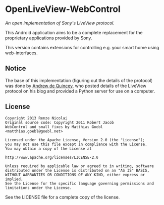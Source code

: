 OpenLiveView-WebControl
=======================

*An open implementation of Sony's LiveView protocol.*

This Android application aims to be a complete replacement for the proprietary applications provided by Sony.

This version contains extensions for controlling e.g. your smart home using web-interfaces.


Notice
------
The base of this implementation (figuring out the details of the protocol) was done by [Andrew de Quincey][adq], who posted details of the LiveView protocol on his blog and provided a Python server for use on a computer.

License
-------
    Copyright 2013 Renze Nicolai
    Original source code: Copyright 2011 Robert Jacob
    WebControl and small fixes by Matthias Goebl <matthias.goebl@goebl.net>

    Licensed under the Apache License, Version 2.0 (the "License");
    you may not use this file except in compliance with the License.
    You may obtain a copy of the License at

    http://www.apache.org/licenses/LICENSE-2.0

    Unless required by applicable law or agreed to in writing, software
    distributed under the License is distributed on an "AS IS" BASIS,
    WITHOUT WARRANTIES OR CONDITIONS OF ANY KIND, either express or implied.
    See the License for the specific language governing permissions and
    limitations under the License.

See the LICENSE file for a complete copy of the license.


[adq]: http://adq.livejournal.com/
